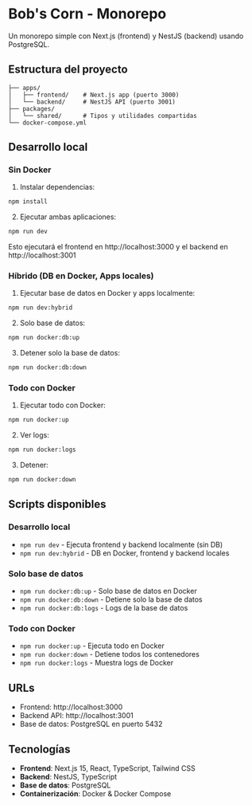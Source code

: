 # Bob's Corn - Monorepo

Un monorepo simple con Next.js (frontend) y NestJS (backend) usando PostgreSQL.

## Estructura del proyecto

```
├── apps/
│   ├── frontend/    # Next.js app (puerto 3000)
│   └── backend/     # NestJS API (puerto 3001)
├── packages/
│   └── shared/      # Tipos y utilidades compartidas
└── docker-compose.yml
```

## Desarrollo local

### Sin Docker

1. Instalar dependencias:

```bash
npm install
```

2. Ejecutar ambas aplicaciones:

```bash
npm run dev
```

Esto ejecutará el frontend en http://localhost:3000 y el backend en http://localhost:3001

### Híbrido (DB en Docker, Apps locales)

1. Ejecutar base de datos en Docker y apps localmente:

```bash
npm run dev:hybrid
```

2. Solo base de datos:

```bash
npm run docker:db:up
```

3. Detener solo la base de datos:

```bash
npm run docker:db:down
```

### Todo con Docker

1. Ejecutar todo con Docker:

```bash
npm run docker:up
```

2. Ver logs:

```bash
npm run docker:logs
```

3. Detener:

```bash
npm run docker:down
```

## Scripts disponibles

### Desarrollo local
- `npm run dev` - Ejecuta frontend y backend localmente (sin DB)
- `npm run dev:hybrid` - DB en Docker, frontend y backend locales

### Solo base de datos
- `npm run docker:db:up` - Solo base de datos en Docker
- `npm run docker:db:down` - Detiene solo la base de datos
- `npm run docker:db:logs` - Logs de la base de datos

### Todo con Docker
- `npm run docker:up` - Ejecuta todo en Docker
- `npm run docker:down` - Detiene todos los contenedores
- `npm run docker:logs` - Muestra logs de Docker

## URLs

- Frontend: http://localhost:3000
- Backend API: http://localhost:3001
- Base de datos: PostgreSQL en puerto 5432

## Tecnologías

- **Frontend**: Next.js 15, React, TypeScript, Tailwind CSS
- **Backend**: NestJS, TypeScript
- **Base de datos**: PostgreSQL
- **Containerización**: Docker & Docker Compose